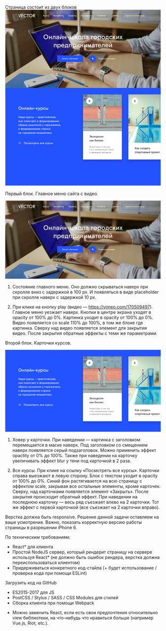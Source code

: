 Страница состоит из двух блоков
![Alt text](img_1.png)

Первый блок. Главное меню сайта с видео.

![Alt text](img_3.png)


1. Состояние главного меню.
Оно должно скрываться наверх при скролле вниз с задержкой в 100 px.
И появляться в виде placeholder при скролле наверх с задержкой 10 px.

2. При клике на кнопку play (видео — https://vimeo.com/170509497).
Главное меню уезжает наверх.
Кнопки в центре экрана уходят в opacity от 100% до 0%.
Картинка уходит в opacity от 100% до 0%.
Видео появляется со scale 110% до 100%, в том же блоке где картинка.
Сверху над видео появляется элемент для закрытия видео.
После закрытия обратные эффекты с теми же параметрами.


Второй блок. Карточки курсов.

![Alt text](img_2.png)

1. Ховер у карточки.
При наведении — картинка с заголовком перемещается в маске наверх.
Под заголовком со смещением наверх появляется серый подзаголовок. Можно применить эффект opactity от 0% до 100%.
Также при наведении на карточку увеличивать эффект blur у тени под карточкой в 2 раза.

2. Все курсы. При клике на ссылку «Посмотреть все курсы».
Карточки справа выезжают в левую сторону.
Блок с текстом уходит в opacity от 100% до 0%.
Синий фон растягивается на всю страницу с эффектом scale, закрывая все остальные элементы, кроме карточек.
Сверху, над карточками появляется элемент «Закрыть». После закрытия происходит обратный эффект.
При наведении на последнюю карточку — весь ряд съезжает влево на 2 карточки. Тот же эффект с первой карточкой (все съезжает на 2 карточки вправо).


Верстка должна быть responsive. Решение данной задачи оставляем на ваше усмотрение.
Важно, показать корректную версию работы страницы в разрешении iPhone 6.

По техническим требованиям:

* React* для клиента
* Простой NodeJS сервер, который рендерит страницу на сервере используя React* (не должно быть ошибок рендера, верстка должна переиспользоваться клиентом)
* Придерживаться конкретного код-стайла (+ будет использование / проверка кода при помощи ESLint)

Загрузить код на GitHub
+ ES2015-2017 для JS
+ PostCSS / Stylus / SASS / CSS Modules для стилей
+ Сборка клиента при помощи Webpack
* Можно заменить React, если есть свои предпочтения относительно view библиотеки, на что-нибудь что нравиться больше (например Vue.js, Riot, etc.).
